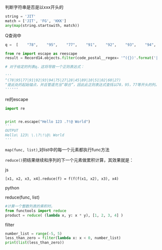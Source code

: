 判断字符串是否是以xxx开头的

```python
string = 'JIT'
match = ['JIT', 'FG', 'KKK']
any(map(string.startswith, match))

```



Q查询中

```python
q =  [    "78",    "95",    "77",    "91",    "92",    "93",    "94",    "75",    "27",    "28",    "45",    "89",    "10",    "51",    "02",    "60",    "27", ]

from re import escape as reescape 
result = Record14.objects.filter(code_postal__regex= '^({})'.format('|'.join(map(reescape, q))) )

# 对于给定的列表q，这将导致一个正则表达式：

'''
^(78|95|77|91|92|93|94|75|27|28|45|89|10|51|02|60|27)
^是此处的起始锚点，并且管道充当“联合”，因此此正则表达式查找以78，95，77等开头的列。
''''''
```

re的escape

```python
import re


print re.escape("Hello 123 .?!@ World")
'''
OUTPUT
Hello\ 123\ \.\?\!\@\ World
'''
```

`map(func, list)`,对list中的每一个元素都执行func方法

`reduce()`把结果继续和序列的下一个元素做累积计算，其效果就是：

js

```
[x1, x2, x3, x4].reduce(f) = f(f(f(x1, x2), x3), x4)
```

python 

reduce(func, list)

```python
#计算一个整数列表的乘积时。
from functools import reduce
product = reduce( (lambda x, y: x * y), [1, 2, 3, 4] )
```

filter

```python
number_list = range(-5, 5)
less_than_zero = filter(lambda x: x < 0, number_list)
print(list(less_than_zero))  
```



